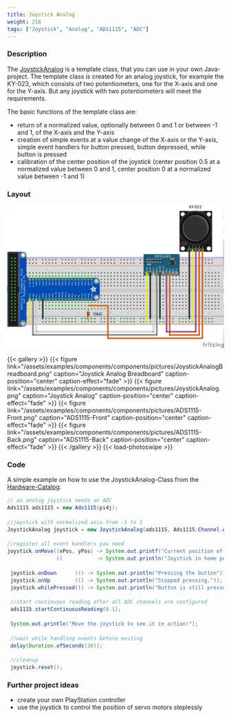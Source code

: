 ```yaml
---
title: Joystick Analog
weight: 210
tags: ["Joystick", "Analog", "ADS1115", "ADC"]
---
```


### Description

The [JoystickAnalog](https://github.com/Pi4J/pi4j-example-components/tree/main/src/main/java/com/pi4j/catalog/components/JoystickAnalog.java) is a template class, that you can use in your own Java-project.
The template class is created for an analog joystick, for example the KY-023, which consists of two potentiometers, one for the X-axis and one for the Y-axis. But any joystick with two potentiometers will meet the requirements.

The basic functions of the template class are:
* return of a normalized value, optionally between 0 and 1 or between -1 and 1, of the X-axis and the Y-axis
* creation of simple events at a value change of the X-axis or the Y-axis, simple event handlers for button pressed, button depressed, while button is pressed
* calibration of the center position of the joystick (center position 0.5 at a normalized value between 0 and 1, center position 0 at a normalized value between -1 and 1)

### Layout

![Joystick Layout](/assets/examples/components/components/Layout-JoystickAnalog.png)

{{< gallery >}}
{{< figure link="/assets/examples/components/components/pictures/JoystickAnalogBreadboard.png" caption="Joystick Analog Breadboard" caption-position="center" caption-effect="fade" >}}
{{< figure link="/assets/examples/components/components/pictures/JoystickAnalog.png" caption="Joystick Analog" caption-position="center" caption-effect="fade" >}}
{{< figure link="/assets/examples/components/components/pictures/ADS1115-Front.png" caption="ADS1115-Front" caption-position="center" caption-effect="fade" >}}
{{< figure link="/assets/examples/components/components/pictures/ADS1115-Back.png" caption="ADS1115-Back" caption-position="center" caption-effect="fade" >}}
{{< /gallery >}}
{{< load-photoswipe >}}

### Code

A simple example on how to use the JoystickAnalog-Class from the [Hardware-Catalog](https://github.com/Pi4J/pi4j-example-components):

```java
// an analog joystick needs an ADC
Ads1115 ads1115 = new Ads1115(pi4j);

//joystick with normalized axis from -1 to 1
JoystickAnalog joystick = new JoystickAnalog(ads1115, Ads1115.Channel.A0, Ads1115.Channel.A1, PIN.D26, true);

//register all event handlers you need
joystick.onMove((xPos, yPos) -> System.out.printf("Current position of joystick is: %.2f, %.2f%n", xPos, yPos),
                ()           -> System.out.println("Joystick in home position"));

 joystick.onDown      (() -> System.out.println("Pressing the button"));
 joystick.onUp        (() -> System.out.println("Stopped pressing."));
 joystick.whilePressed(() -> System.out.println("Button is still pressed."), Duration.ofMillis(500));

 //start continuous reading after all ADC channels are configured
 ads1115.startContinuousReading(0.1);

 System.out.println("Move the joystick to see it in action!");

 //wait while handling events before exiting
 delay(Duration.ofSeconds(30));

 //cleanup
 joystick.reset();
```

### Further project ideas

- create your own PlayStation controller
- use the joystick to control the position of servo motors steplessly

